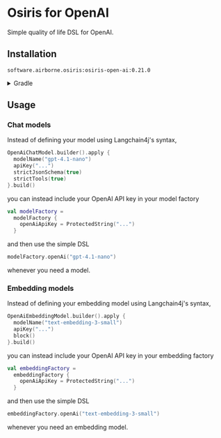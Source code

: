 # Osiris for OpenAI

Simple quality of life DSL for OpenAI.

## Installation

`software.airborne.osiris:osiris-open-ai:0.21.0`

<details>

<summary>Gradle</summary>

```kotlin
plugins {
  id("com.google.cloud.artifactregistry.gradle-plugin")
}

repositories {
  maven {
    url = uri("artifactregistry://us-central1-maven.pkg.dev/airborne-software/maven")
  }
}

dependencies {
  implementation("software.airborne.osiris:osiris-open-ai:0.21.0")

  /**
   * Also include one of the following,
   * depending on whether you're using the chat module or the agentic framework.
   */
  implementation("software.airborne.osiris:osiris-chat:0.21.0")
  implementation("software.airborne.osiris:osiris-agentic:0.21.0")
}
```

</details>

## Usage

### Chat models

Instead of defining your model using Langchain4j's syntax,

```kotlin
OpenAiChatModel.builder().apply {
  modelName("gpt-4.1-nano")
  apiKey("...")
  strictJsonSchema(true)
  strictTools(true)
}.build()
```

you can instead include your OpenAI API key in your model factory

```kotlin
val modelFactory =
  modelFactory {
    openAiApiKey = ProtectedString("...")
  }
```

and then use the simple DSL

```kotlin
modelFactory.openAi("gpt-4.1-nano")
```

whenever you need a model.

### Embedding models

Instead of defining your embedding model using Langchain4j's syntax,

```kotlin
OpenAiEmbeddingModel.builder().apply {
  modelName("text-embedding-3-small")
  apiKey("...")
  block()
}.build()
```

you can instead include your OpenAI API key in your embedding factory

```kotlin
val embeddingFactory =
  embeddingFactory {
    openAiApiKey = ProtectedString("...")
  }
```

and then use the simple DSL

```kotlin
embeddingFactory.openAi("text-embedding-3-small")
```

whenever you need an embedding model.
